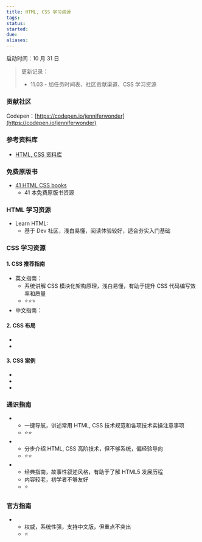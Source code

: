 ```yaml
---
title: HTML, CSS 学习资源
tags: 
status: 
started: 
due: 
aliases: 
---
```

启动时间：10 月 31 日

> 更新记录：
> - 11.03 - 加任务时间表、社区贡献渠道、CSS 学习资源

### 贡献社区
Codepen：[https://codepen.io/jenniferwonder](https://codepen.io/jenniferwonder)
### 参考资料库
- [HTML, CSS 资料库](https://github.com/vicky002/AlgoWiki/blob/gh-pages/HTML_CSS/html_resources.md)
### 免费原版书
- [41 HTML CSS books](https://freefrontend.com/html-css-books/)
   - 41 本免费原版书资源
### HTML 学习资源
- Learn HTML: 
   - 基于 Dev 社区，浅白易懂，阅读体验较好，适合夯实入门基础
### CSS 学习资源
#### 1. CSS 推荐指南
- 英文指南： 
   - 系统讲解 CSS 模块化架构原理，浅白易懂，有助于提升 CSS 代码编写效率和质量
   - ⭐⭐⭐
- 中文指南：
#### 2. CSS 布局
- 
-  
#### 3. CSS 案例
- 
- 
- 
### 通识指南
- 
   - 一键导航，讲述常用 HTML, CSS 技术规范和各项技术实操注意事项
   - ⭐⭐
- 
   - 分步介绍 HTML, CSS 高阶技术，但不够系统，偏经验导向
   - ⭐⭐
- 
   - 经典指南，故事性叙述风格，有助于了解 HTML5 发展历程
   - 内容较老，初学者不够友好
   - ⭐
### 官方指南
- 
   - 权威，系统性强，支持中文版，但重点不突出
   - ⭐
